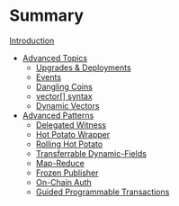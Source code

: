# Summary

[Introduction](intro.md)

* [Advanced Topics](topics/mod.md)
  * [Upgrades & Deployments](topics/move_toml.md)
  * [Events](topics/events.md)
  * [Dangling Coins](topics/dangling_objects.md)
  * [vector[] syntax](topics/vector.md)
  * [Dynamic Vectors](topics/dynamic_vec.md)
  <!-- * [Programmable Transactions](topics/pt.md) -->
  <!-- * [Limits of Single Writer Objects](topics/swo.md) -->
  <!-- * [Avoiding Cyclical Type imports](patterns/cyclical_type_imports.md) -->
* [Advanced Patterns](patterns/mod.md)
  * [Delegated Witness](patterns/wit_delegated.md)
  * [Hot Potato Wrapper](patterns/hot_potato_wrapper.md)
  * [Rolling Hot Potato](patterns/rolling_hot_potato.md)
  * [Transferrable Dynamic-Fields](patterns/transferrable_dfs.md)
  * [Map-Reduce](patterns/map_reduce.md)
  * [Frozen Publisher](patterns/frozen_pub.md)
  * [On-Chain Auth](patterns/on_chain_auth.md)
  * [Guided Programmable Transactions](patterns/guided_pt.md)
  <!-- * [Transfer Signer](patterns/transfer_signer.md) -->
  <!-- * [Witness Plug-in](patterns/wit_plug_in.md) -->